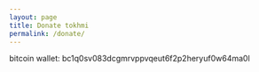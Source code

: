 ```yaml
---
layout: page
title: Donate tokhmi
permalink: /donate/
---
```


bitcoin wallet:
bc1q0sv083dcgmrvppvqeut6f2p2heryuf0w64ma0l
